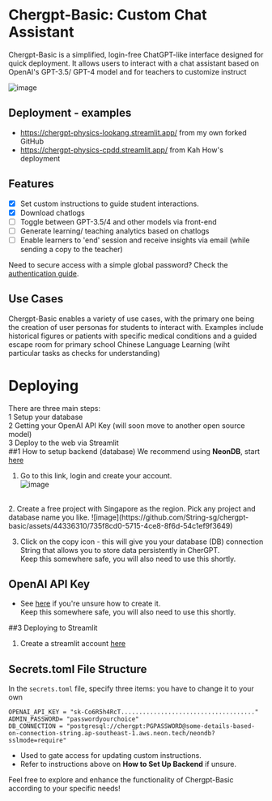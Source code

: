 # Chergpt-Basic: Custom Chat Assistant
Chergpt-Basic is a simplified, login-free ChatGPT-like interface designed for quick deployment. It allows users to interact with a chat assistant based on OpenAI's GPT-3.5/ GPT-4 model and for teachers to customize instruct

![image](https://github.com/String-sg/chergpt-basic/assets/44336310/6e6f506d-d849-4116-9c9a-20b578b88040)

## Deployment - examples
-  https://chergpt-physics-lookang.streamlit.app/ from my own forked GitHub 
-  https://chergpt-physics-cpdd.streamlit.app/  from Kah How's deployment

## Features
- [x] Set custom instructions to guide student interactions.
- [x] Download chatlogs
- [ ] Toggle between GPT-3.5/4 and other models via front-end 
- [ ] Generate learning/ teaching analytics based on chatlogs
- [ ] Enable learners to 'end' session and receive insights via email (while sending a copy to the teacher)

Need to secure access with a simple global password? Check the [authentication guide](https://docs.streamlit.io/knowledge-base/deploy/authentication-without-sso).

## Use Cases
Chergpt-Basic enables a variety of use cases, with the primary one being the creation of user personas for students to interact with. Examples include historical figures or patients with specific medical conditions and a guided escape room for primary school Chinese Language Learning (wiht particular tasks as checks for understanding)

# Deploying
There are three main steps:<br>
1 Setup your database <br>
2 Getting your OpenAI API Key (will soon move to another open source model) <br>
3 Deploy to the web via Streamlit <br>
##1 How to setup backend (database)
We recommend using **NeonDB**, start [here](https://console.neon.tech/) <br>

1. Go to this link, login and create your account.<br>
![image](https://github.com/String-sg/chergpt-basic/assets/44336310/c4921ffc-15ec-48d2-a4ba-8dec02ef66c1)
<br>
2. Create a free project with Singapore as the region. Pick any project and database name you like. 
![image](https://github.com/String-sg/chergpt-basic/assets/44336310/735f8cd0-5715-4ce8-8f6d-54c1ef9f3649)

3. Click on the copy icon - this will give you your database (DB) connection String that allows you to store data persistently in CherGPT.<br>
Keep this somewhere safe, you will also need to use this shortly.

## OpenAI API Key
- See [here](https://teachertech.beehiiv.com/p/api-openai) if you're unsure how to create it.<br>
Keep this somewhere safe, you will also need to use this shortly.

##3 Deploying to Streamlit
1. Create a streamlit account [here](https://streamlit.io/)
## Secrets.toml File Structure
In the `secrets.toml` file, specify three items: you have to change it to your own

```
OPENAI_API_KEY = "sk-Co6R5h4RcT....................................." 
ADMIN_PASSWORD= "passwordyourchoice" 
DB_CONNECTION = "postgresql://chergpt:PGPASSWORD@some-details-based-on-connection-string.ap-southeast-1.aws.neon.tech/neondb?sslmode=require" 
```
- Used to gate access for updating custom instructions.
- Refer to instructions above on **How to Set Up Backend** if unsure.

Feel free to explore and enhance the functionality of Chergpt-Basic according to your specific needs!
